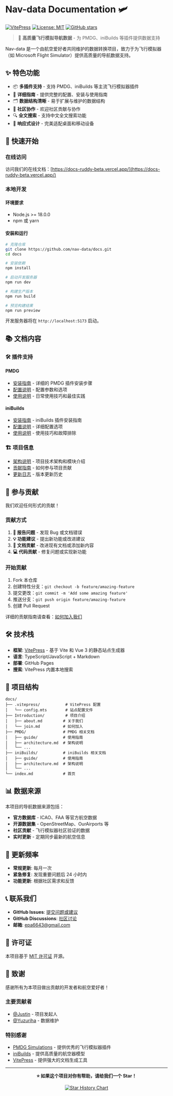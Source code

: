 # Nav-data Documentation 🛩️

[![VitePress](https://img.shields.io/badge/Built%20with-VitePress-646CFF.svg)](https://vitepress.dev/)
[![License: MIT](https://img.shields.io/badge/License-MIT-yellow.svg)](https://opensource.org/licenses/MIT)
[![GitHub stars](https://img.shields.io/github/stars/nav-data/docs)](https://github.com/nav-data/docs/stargazers)

> 🧭 **高质量飞行模拟导航数据** - 为 PMDG、iniBuilds 等插件提供数据支持

Nav-data 是一个由航空爱好者共同维护的数据转换项目，致力于为飞行模拟器（如 Microsoft Flight Simulator）提供高质量的导航数据支持。

## ✨ 特色功能

- 📦 **多插件支持** - 支持 PMDG、iniBuilds 等主流飞行模拟器插件
- 🛫 **详细指南** - 提供完整的配置、安装与使用指南
- 🗂️ **数据结构清晰** - 易于扩展与维护的数据结构
- 🤝 **社区协作** - 欢迎社区贡献与协作
- 🔍 **全文搜索** - 支持中文全文搜索功能
- 📱 **响应式设计** - 完美适配桌面和移动设备

## 🚀 快速开始

### 在线访问
访问我们的在线文档：[https://docs-ruddy-beta.vercel.app/](https://docs-ruddy-beta.vercel.app/)

### 本地开发

#### 环境要求
- Node.js >= 18.0.0
- npm 或 yarn

#### 安装和运行
```bash
# 克隆仓库
git clone https://github.com/nav-data/docs.git
cd docs

# 安装依赖
npm install

# 启动开发服务器
npm run dev

# 构建生产版本
npm run build

# 预览构建结果
npm run preview
```

开发服务器将在 `http://localhost:5173` 启动。

## 📚 文档内容

### 🛠️ 插件支持

#### PMDG
- [安装指南](/docs/PMDG/guide/installation.md) - 详细的 PMDG 插件安装步骤
- [配置说明](/docs/PMDG/guide/configuration.md) - 配置参数和选项
- [使用说明](/docs/PMDG/guide/usage.md) - 日常使用技巧和最佳实践

#### iniBuilds
- [安装指南](/docs/iniBuilds/guide/installation.md) - iniBuilds 插件安装指南
- [配置说明](/docs/iniBuilds/guide/configuration.md) - 详细配置选项
- [使用说明](/docs/iniBuilds/guide/usage.md) - 使用技巧和故障排除

### 🏗️ 项目信息
- [架构说明](/docs/iniBuilds/architecture.md) - 项目技术架构和模块介绍
- [贡献指南](/docs/iniBuilds/contributing.md) - 如何参与项目贡献
- [更新日志](/docs/iniBuilds/changelog.md) - 版本更新历史

## 🤝 参与贡献

我们欢迎任何形式的贡献！

### 贡献方式

1. **🐛 报告问题** - 发现 Bug 或文档错误
2. **💡 功能建议** - 提出新功能或改进建议
3. **📝 文档贡献** - 改进现有文档或添加新内容
4. **💻 代码贡献** - 修复问题或实现新功能

### 开始贡献

1. Fork 本仓库
2. 创建特性分支：`git checkout -b feature/amazing-feature`
3. 提交更改：`git commit -m 'Add some amazing feature'`
4. 推送分支：`git push origin feature/amazing-feature`
5. 创建 Pull Request

详细的贡献指南请查看：[如何加入我们](/docs/Introduction/join.md)

## 🛠️ 技术栈

- **框架**: [VitePress](https://vitepress.dev/) - 基于 Vite 和 Vue 3 的静态站点生成器
- **语言**: TypeScript/JavaScript + Markdown
- **部署**: GitHub Pages
- **搜索**: VitePress 内置本地搜索

## 📄 项目结构

```
docs/
├── .vitepress/           # VitePress 配置
│   └── config.mts        # 站点配置文件
├── Introduction/         # 项目介绍
│   ├── about.md         # 关于我们
│   └── join.md          # 如何加入
├── PMDG/                # PMDG 相关文档
│   ├── guide/           # 使用指南
│   ├── architecture.md  # 架构说明
│   └── ...
├── iniBuilds/           # iniBuilds 相关文档
│   ├── guide/           # 使用指南
│   ├── architecture.md  # 架构说明
│   └── ...
└── index.md             # 首页
```

## 📊 数据来源

本项目的导航数据来源包括：

- **官方数据库** - ICAO、FAA 等官方航空数据
- **开源数据集** - OpenStreetMap、OurAirports 等
- **社区贡献** - 飞行模拟器社区验证的数据
- **实时更新** - 定期同步最新的航空信息

## 🔄 更新频率

- **常规更新**: 每月一次
- **紧急修复**: 发现重要问题后 24 小时内
- **功能更新**: 根据社区需求和反馈

## 📞 联系我们

- **GitHub Issues**: [提交问题或建议](https://github.com/nav-data/docs/issues)
- **GitHub Discussions**: [社区讨论](https://github.com/nav-data/docs/discussions)
- **邮箱**: epa6643@gmail.com

## 📜 许可证

本项目基于 [MIT 许可证](LICENSE) 开源。

## 🙏 致谢

感谢所有为本项目做出贡献的开发者和航空爱好者！

### 主要贡献者
- [@Justin](https://github.com/6639835) - 项目发起人
- [@Yuzuriha](https://github.com/yuzuriha03) - 数据维护

### 特别感谢
- [PMDG Simulations](https://pmdg.com/) - 提供优秀的飞行模拟器插件
- [iniBuilds](https://www.inibuilds.com/) - 提供高质量的航空器模型
- [VitePress](https://vitepress.dev/) - 提供强大的文档生成工具

---

<div align="center">

**⭐ 如果这个项目对你有帮助，请给我们一个 Star！**

[![Star History Chart](https://api.star-history.com/svg?repos=nav-data/docs&type=Date)](https://star-history.com/#nav-data/docs&Date)

</div> 